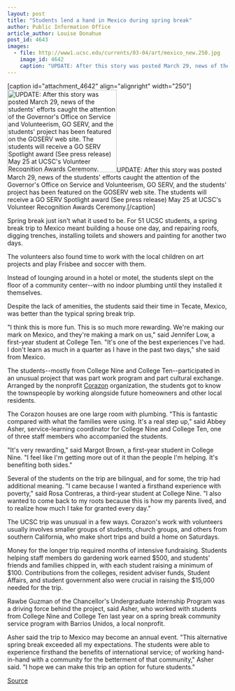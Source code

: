 ```yaml
---
layout: post
title: "Students lend a hand in Mexico during spring break"
author: Public Information Office
article_author: Louise Donahue
post_id: 4643
images:
  - file: http://www1.ucsc.edu/currents/03-04/art/mexico_new.250.jpg
    image_id: 4642
    caption: "UPDATE: After this story was posted March 29, news of the students' efforts caught the attention of the Governor's Office on Service and Volunteerism, GO SERV, and the students' project has been featured on the GOSERV web site. The students will receive a GO SERV Spotlight award (See press release) May 25 at UCSC's Volunteer Recognition Awards Ceremony."
---
```


[caption id="attachment_4642" align="alignright" width="250"]<a href="http://dev-ucsc-news.pantheonsite.io/wp-content/uploads/2004/03/mexico_new.250.jpg"><img class="size-full wp-image-4642" src="http://dev-ucsc-news.pantheonsite.io/wp-content/uploads/2004/03/mexico_new.250.jpg" alt="UPDATE: After this story was posted March 29, news of the students' efforts caught the attention of the Governor's Office on Service and Volunteerism, GO SERV, and the students' project has been featured on the GOSERV web site. The students will receive a GO SERV Spotlight award (See press release) May 25 at UCSC's Volunteer Recognition Awards Ceremony." width="250" height="188" /></a>UPDATE: After this story was posted March 29, news of the students' efforts caught the attention of the Governor's Office on Service and Volunteerism, GO SERV, and the students' project has been featured on the GOSERV web site. The students will receive a GO SERV Spotlight award (See press release) May 25 at UCSC's Volunteer Recognition Awards Ceremony.[/caption]
<p>
  Spring break just isn't what it used to be. For 51 UCSC students, a spring break trip to Mexico meant building a house one day, and repairing roofs, digging trenches, installing toilets and showers and painting for another two days.
</p>
<p>
  The volunteers also found time to work with the local children on art projects and play Frisbee and soccer with them.<br>
</p>
<p>
  Instead of lounging around in a hotel or motel, the students slept on the floor of a community center--with no indoor plumbing until they installed it themselves.<br>
</p>
<p>
  Despite the lack of amenities, the students said their time in Tecate, Mexico, was better than the typical spring break trip.
</p>
<p>
  "I think this is more fun. This is so much more rewarding. We're making our mark on Mexico, and they're making a mark on us," said Jennifer Low, a first-year student at College Ten. "It's one of the best experiences I've had. I don't learn as much in a quarter as I have in the past two days," she said from Mexico.<br>
</p>
<p>
  The students--mostly from College Nine and College Ten--participated in an unusual project that was part work program and part cultural exchange. Arranged by the nonprofit <a href="http://corazon.org/">Corazon</a> organization, the students got to know the townspeople by working alongside future homeowners and other local residents.<br>
</p>
<p>
  The Corazon houses are one large room with plumbing. "This is fantastic compared with what the families were using. It's a real step up," said Abbey Asher, service-learning coordinator for College Nine and College Ten, one of three staff members who accompanied the students.<br>
</p>
<p>
  "It's very rewarding," said Margot Brown, a first-year student in College Nine. "I feel like I'm getting more out of it than the people I'm helping. It's benefiting both sides."<br>
</p>
<p>
  Several of the students on the trip are bilingual, and for some, the trip had additional meaning. "I came because I wanted a firsthand experience with poverty," said Rosa Contreras, a third-year student at College Nine. "I also wanted to come back to my roots because this is how my parents lived, and to realize how much I take for granted every day."<br>
</p>
<p>
  The UCSC trip was unusual in a few ways. Corazon's work with volunteers usually involves smaller groups of students, church groups, and others from southern California, who make short trips and build a home on Saturdays.<br>
</p>
<p>
  Money for the longer trip required months of intensive fundraising. Students helping staff members do gardening work earned $500, and students' friends and families chipped in, with each student raising a minimum of $100. Contributions from the colleges, resident adviser funds, Student Affairs, and student government also were crucial in raising the $15,000 needed for the trip.
</p>
<p>
  Rawbe Guzman of the Chancellor's Undergraduate Internship Program was a driving force behind the project, said Asher, who worked with students from College Nine and College Ten last year on a spring break community service program with Barrios Unidos, a local nonprofit.
</p>
<p>
  Asher said the trip to Mexico may become an annual event. "This alternative spring break exceeded all my expectations. The students were able to experience firsthand the benefits of international service; of working hand-in-hand with a community for the betterment of that community," Asher said. "I hope we can make this trip an option for future students."
</p>
<p><a href="http://www1.ucsc.edu/currents/03-04/03-29/mexico.html" title="Permalink to mexico">Source</a></p>
